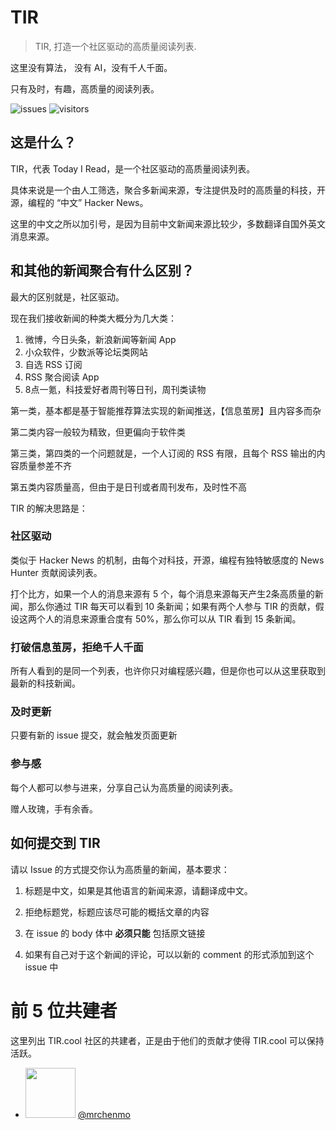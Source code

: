 # TIR

> TIR, 打造一个社区驱动的高质量阅读列表.

这里没有算法， 没有 AI，没有千人千面。

只有及时，有趣，高质量的阅读列表。

![issues](https://badgen.net/github/issues/jwenjian/reading-list) ![visitors](https://visitor-badge.glitch.me/badge?page_id=jwenjian.readling-list)

## 这是什么？

TIR，代表 Today I Read，是一个社区驱动的高质量阅读列表。

具体来说是一个由人工筛选，聚合多新闻来源，专注提供及时的高质量的科技，开源，编程的 “中文” Hacker News。

这里的中文之所以加引号，是因为目前中文新闻来源比较少，多数翻译自国外英文消息来源。

## 和其他的新闻聚合有什么区别？

最大的区别就是，社区驱动。

现在我们接收新闻的种类大概分为几大类：

1. 微博，今日头条，新浪新闻等新闻 App
2. 小众软件，少数派等论坛类网站
3. 自选 RSS 订阅
4. RSS 聚合阅读 App
5. 8点一氪，科技爱好者周刊等日刊，周刊类读物

第一类，基本都是基于智能推荐算法实现的新闻推送，【信息茧房】且内容多而杂

第二类内容一般较为精致，但更偏向于软件类

第三类，第四类的一个问题就是，一个人订阅的 RSS 有限，且每个 RSS 输出的内容质量参差不齐

第五类内容质量高，但由于是日刊或者周刊发布，及时性不高

TIR 的解决思路是：

### 社区驱动

类似于 Hacker News 的机制，由每个对科技，开源，编程有独特敏感度的 News Hunter 贡献阅读列表。

打个比方，如果一个人的消息来源有 5 个，每个消息来源每天产生2条高质量的新闻，那么你通过 TIR 每天可以看到 10 条新闻；如果有两个人参与 TIR 的贡献，假设这两个人的消息来源重合度有 50%，那么你可以从 TIR 看到 15 条新闻。

### 打破信息茧房，拒绝千人千面

所有人看到的是同一个列表，也许你只对编程感兴趣，但是你也可以从这里获取到最新的科技新闻。

### 及时更新

只要有新的 issue 提交，就会触发页面更新

### 参与感

每个人都可以参与进来，分享自己认为高质量的阅读列表。

赠人玫瑰，手有余香。

## 如何提交到 TIR

请以 Issue 的方式提交你认为高质量的新闻，基本要求：

1. 标题是中文，如果是其他语言的新闻来源，请翻译成中文。

2. 拒绝标题党，标题应该尽可能的概括文章的内容

3. 在 issue 的 body 体中 **必须只能** 包括原文链接

4. 如果有自己对于这个新闻的评论，可以以新的 comment 的形式添加到这个 issue 中


# 前 5 位共建者

这里列出 TIR.cool 社区的共建者，正是由于他们的贡献才使得 TIR.cool 可以保持活跃。

- <a href="https://github.com/mrchenmo"><img src="https://avatars.githubusercontent.com/u/18020929?v=4" width="80px"/></a> [@mrchenmo](https://github.com/mrchenmo) 


